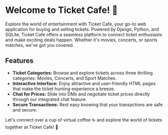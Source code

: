 # Welcome to Ticket Cafe! 🎫

Explore the world of entertainment with Ticket Cafe, your go-to web application for buying and selling tickets. Powered by Django, Python, and SQLite, Ticket Cafe offers a seamless platform to connect ticket enthusiasts and make exciting deals happen. Whether it's movies, concerts, or sports matches, we've got you covered.

## Features

- **Ticket Categories:** Browse and explore tickets across three thrilling categories: Movies, Concerts, and Sport Matches.
- **Interactive Interface:** Enjoy attractive and user-friendly HTML pages that make the ticket hunting experience a breeze.
- **Chat for Prices:** Slide into DMs and negotiate ticket prices directly through our integrated chat feature.
- **Secure Transactions:** Rest easy knowing that your transactions are safe and secure.

Let's connect over a cup of virtual coffee ☕️ and explore the world of tickets together at Ticket Cafe! 🎉
